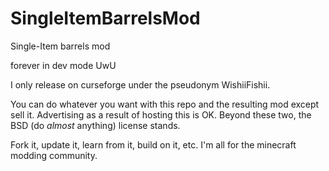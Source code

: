 # SingleItemBarrelsMod
 Single-Item barrels mod

forever in dev mode UwU

I only release on curseforge under the pseudonym WishiiFishii.

You can do whatever you want with this repo and the resulting mod except sell it. Advertising as a result of hosting this is OK. Beyond these two, the BSD (do *almost* anything) license stands.

Fork it, update it, learn from it, build on it, etc. I'm all for the minecraft modding community.